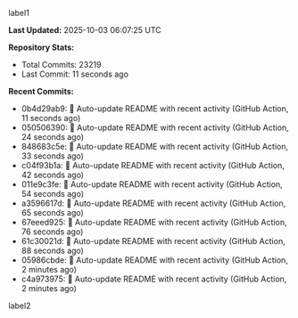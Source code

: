 
label1 
<!-- ACTIVITY_START -->
**Last Updated:** 2025-10-03 06:07:25 UTC

**Repository Stats:**
- Total Commits: 23219
- Last Commit: 11 seconds ago

**Recent Commits:**
- 0b4d29ab9: 🤖 Auto-update README with recent activity (GitHub Action, 11 seconds ago)
- 050506390: 🤖 Auto-update README with recent activity (GitHub Action, 24 seconds ago)
- 848683c5e: 🤖 Auto-update README with recent activity (GitHub Action, 33 seconds ago)
- c04f93b1a: 🤖 Auto-update README with recent activity (GitHub Action, 42 seconds ago)
- 011e9c3fe: 🤖 Auto-update README with recent activity (GitHub Action, 54 seconds ago)
- a3596617d: 🤖 Auto-update README with recent activity (GitHub Action, 65 seconds ago)
- 67eeed925: 🤖 Auto-update README with recent activity (GitHub Action, 76 seconds ago)
- 61c30021d: 🤖 Auto-update README with recent activity (GitHub Action, 88 seconds ago)
- 05986cbde: 🤖 Auto-update README with recent activity (GitHub Action, 2 minutes ago)
- c4a973975: 🤖 Auto-update README with recent activity (GitHub Action, 2 minutes ago)
<!-- ACTIVITY_END -->

label2
